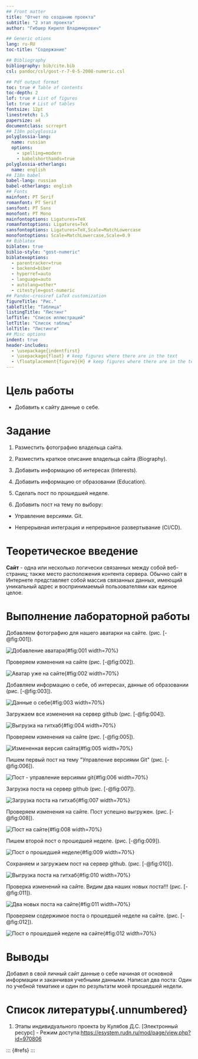 ```yaml
---
## Front matter
title: "Отчет по созданию проекта"
subtitle: "2 этап проекта"
author: "Гибшер Кирилл Владимирович"

## Generic otions
lang: ru-RU
toc-title: "Содержание"

## Bibliography
bibliography: bib/cite.bib
csl: pandoc/csl/gost-r-7-0-5-2008-numeric.csl

## Pdf output format
toc: true # Table of contents
toc-depth: 2
lof: true # List of figures
lot: true # List of tables
fontsize: 12pt
linestretch: 1.5
papersize: a4
documentclass: scrreprt
## I18n polyglossia
polyglossia-lang:
  name: russian
  options:
	- spelling=modern
	- babelshorthands=true
polyglossia-otherlangs:
  name: english
## I18n babel
babel-lang: russian
babel-otherlangs: english
## Fonts
mainfont: PT Serif
romanfont: PT Serif
sansfont: PT Sans
monofont: PT Mono
mainfontoptions: Ligatures=TeX
romanfontoptions: Ligatures=TeX
sansfontoptions: Ligatures=TeX,Scale=MatchLowercase
monofontoptions: Scale=MatchLowercase,Scale=0.9
## Biblatex
biblatex: true
biblio-style: "gost-numeric"
biblatexoptions:
  - parentracker=true
  - backend=biber
  - hyperref=auto
  - language=auto
  - autolang=other*
  - citestyle=gost-numeric
## Pandoc-crossref LaTeX customization
figureTitle: "Рис."
tableTitle: "Таблица"
listingTitle: "Листинг"
lofTitle: "Список иллюстраций"
lotTitle: "Список таблиц"
lolTitle: "Листинги"
## Misc options
indent: true
header-includes:
  - \usepackage{indentfirst}
  - \usepackage{float} # keep figures where there are in the text
  - \floatplacement{figure}{H} # keep figures where there are in the text
---
```



# Цель работы

- Добавить к сайту данные о себе.

# Задание


1. Разместить фотографию владельца сайта.

2. Разместить краткое описание владельца сайта (Biography).

3. Добавить информацию об интересах (Interests).

4. Добавить информацию от образовании (Education).

5. Сделать пост по прошедшей неделе.

6. Добавить пост на тему по выбору:

- Управление версиями. Git.

- Непрерывная интеграция и непрерывное развертывание (CI/CD).


# Теоретическое введение

**Сайт** - одна или несколько логически связанных между собой веб-страниц; также место расположения контента сервера. Обычно сайт в Интернете представляет собой массив связанных данных, имеющий уникальный адрес и воспринимаемый пользователями как единое целое.



# Выполнение лабораторной работы

Добавляем фотографию для нашего аватарки на сайте. (рис. [-@fig:001]).

![Добавление аватара](image/1.jpg){#fig:001 width=70%}

Проверяем изменения на сайте (рис. [-@fig:002]).

![Аватар уже на сайте](image/2.jpg){#fig:002 width=70%}

Добавляем информацию о себе, об интересах, данные об образовании (рис. [-@fig:003]).

![Данные о себе](image/3.jpg){#fig:003 width=70%}

Загружаем все изменения на сервер github (рис. [-@fig:004]).

![Выгрузка на гитхаб](image/4.jpg){#fig:004 width=70%}	

Проверяем изменения на сайте (рис. [-@fig:005]).

![Измененная версия сайта](image/5.jpg){#fig:005 width=70%}


Пишем первый пост на тему "Управление версиями Git"  (рис. [-@fig:006]).

![Пост - управление версиями git](image/6.jpg){#fig:006 width=70%}

Загрузка поста на cервер github (рис. [-@fig:007]).

![Загрузка поста на гитхаб](image/7.jpg){#fig:007 width=70%}

Проверяем изменения на сайте. Пост успешно выгружен. (рис. [-@fig:008]).

![Пост на сайте](image/8.jpg){#fig:008 width=70%}


Пишем второй пост о прошедшей неделе. (рис. [-@fig:009]).

![Пост о прошедшей неделе](image/9.jpg){#fig:009 width=70%}


Сохраняем и загружаем пост на сервер github. (рис. [-@fig:010]).

![Выгрузка поста на гитхаб](image/10.jpg){#fig:010 width=70%}


Проверка изменений на сайте. Видим два наших новых поста!!! (рис. [-@fig:011]).

![Два новых поста на сайте](image/11.jpg){#fig:011 width=70%}



Проверяем содержимое поста о прошедшей неделе на сайте. (рис. [-@fig:012]).

![Пост о прошедшей неделе на сайте](image/12.jpg){#fig:012 width=70%}






# Выводы

Добавил в свой личный сайт данные о себе начиная от основной информации и заканчивая учебными данными. Написал два поста: Один по учебной тематике и один по результатм моей прошедшей недели. 

# Список литературы{.unnumbered}

1. Этапы индивидуального проекта by Кулябов Д.С. [Электронный ресурс] - Режим доступа:https://esystem.rudn.ru/mod/page/view.php?id=970806




::: {#refs}
:::
